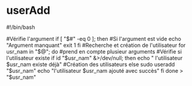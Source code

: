 # userAdd

#!/bin/bash

#Vérifie l'argument
if [ "$#" -eq 0 ]; then #Si l'argument est vide
    echo "Argument manquant"
    exit 1
fi
#Recherche et création de l'utilisateur
for usr_nam in "$@"; do #prend en compte plusieur arguments
    #Vérifie si l'utilisateur existe
    if id "$usr_nam" &>/dev/null; then
    echo " l'utilisateur $usr_nam existe déjà"
    #Création des utilisateurs
    else
    sudo useradd "$usr_nam"
    echo "l'utilisateur $usr_nam ajouté avec succès"
    fi
done > "$usr_nam"
